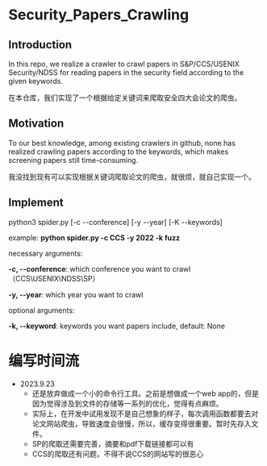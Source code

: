 # Security_Papers_Crawling
## Introduction
In this repo, we realize a crawler to crawl papers in S&P/CCS/USENIX Security/NDSS for reading papers in the security field according to the given keywords.

在本仓库，我们实现了一个根据给定关键词来爬取安全四大会论文的爬虫。

## Motivation
To our best knowledge, among existing crawlers in github, none has realized crawling papers according to the keywords, which makes screening papers still time-consuming.

我没找到现有可以实现根据关键词爬取论文的爬虫，就很烦，就自己实现一个。

## Implement
python3 spider.py [-c --conference] [-y --year] [-K --keywords]

example: **python spider.py -c CCS -y 2022 -k fuzz**

necessary arguments:

**-c, --conference**:      which conference you want to crawl（CCS\USENIX\NDSS\SP）

**-y, --year**:            which year you want to crawl

optional arguments:

**-k, --keyword**:        keywords you want papers include, default: None


# 编写时间流
- 2023.9.23 
    - 还是放弃做成一个小的命令行工具。之前是想做成一个web app的，但是因为觉得涉及到文件的存储等一系列的优化，觉得有点麻烦。
    - 实际上，在开发中试用发现不是自己想象的样子，每次调用函数都要去对论文网站爬虫，导致速度会很慢，所以，缓存变得很重要。暂时先存入文件。
    - SP的爬取还需要完善，摘要和pdf下载链接都可以有
    - CCS的爬取还有问题，不得不说CCS的网站写的很恶心